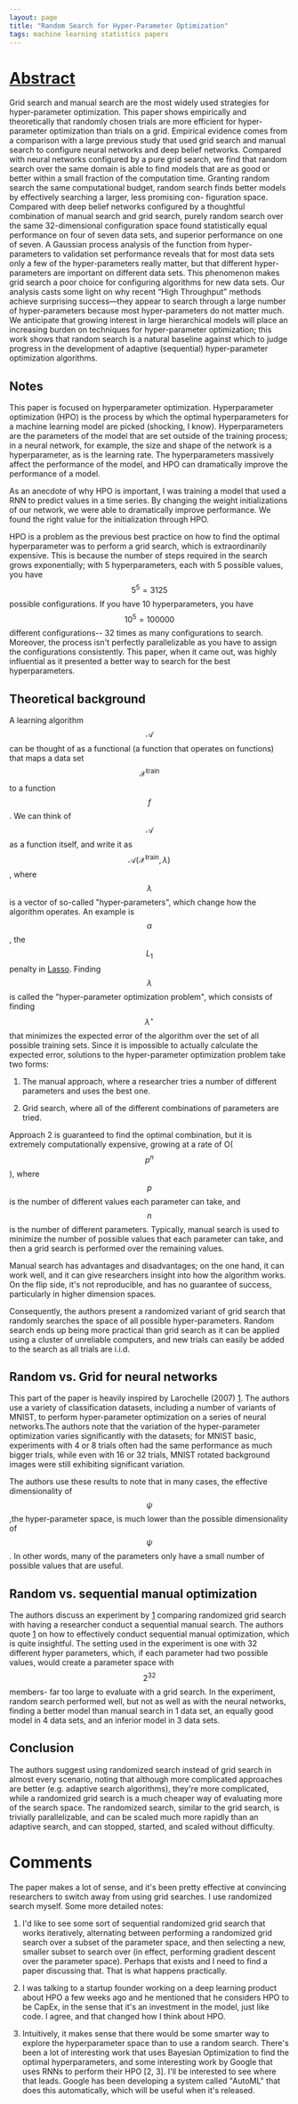 ```yaml
---
layout: page
title: "Random Search for Hyper-Parameter Optimization"
tags: machine learning statistics papers
---
```


# [Abstract](http://www.jmlr.org/papers/volume13/bergstra12a/bergstra12a.pdf)

Grid search and manual search are the most widely used strategies for hyper-parameter optimization.
This paper shows empirically and theoretically that randomly chosen trials are more efficient
for hyper-parameter optimization than trials on a grid. Empirical evidence comes from a comparison
with a large previous study that used grid search and manual search to configure neural networks
and deep belief networks. Compared with neural networks configured by a pure grid search,
we find that random search over the same domain is able to find models that are as good or better
within a small fraction of the computation time. Granting random search the same computational
budget, random search finds better models by effectively searching a larger, less promising con-
figuration space. Compared with deep belief networks configured by a thoughtful combination of
manual search and grid search, purely random search over the same 32-dimensional configuration
space found statistically equal performance on four of seven data sets, and superior performance
on one of seven. A Gaussian process analysis of the function from hyper-parameters to validation
set performance reveals that for most data sets only a few of the hyper-parameters really matter,
but that different hyper-parameters are important on different data sets. This phenomenon makes
grid search a poor choice for configuring algorithms for new data sets. Our analysis casts some
light on why recent “High Throughput” methods achieve surprising success—they appear to search
through a large number of hyper-parameters because most hyper-parameters do not matter much.
We anticipate that growing interest in large hierarchical models will place an increasing burden on
techniques for hyper-parameter optimization; this work shows that random search is a natural baseline
against which to judge progress in the development of adaptive (sequential) hyper-parameter
optimization algorithms.

## Notes

This paper is focused on hyperparameter optimization. Hyperparameter
optimization (HPO) is the process by which the optimal hyperparameters for a
machine learning model are picked (shocking, I know). Hyperparameters are the
parameters of the model that are set outside of the training process; in a
neural network, for example, the size and shape of the network is a
hyperparameter, as is the learning rate. The hyperparameters massively affect
the performance of the model, and HPO can dramatically improve the performance
of a model.

As an anecdote of why HPO is important, I was training a model that used a RNN
to predict values in a time series. By changing the weight initializations of
our network, we were able to dramatically improve performance. We found the
right value for the initialization through HPO.

HPO is a problem as the previous best practice on how to find the optimal
hyperparameter was to perform a grid search, which is extraordinarily
expensive. This is because the number of steps required in the search grows
exponentially; with 5 hyperparameters, each with 5 possible values, you have
$$5^5 = 3125$$ possible configurations. If you have 10 hyperparameters, you have
$$10^5 = 100000$$ different configurations-- 32 times as many configurations to
search. Moreover, the process isn't perfectly parallelizable as you have to
assign the configurations consistently. This paper, when it came out, was highly
influential as it presented a better way to search for the best hyperparameters.


## Theoretical background

A learning algorithm $$\mathcal{A}$$ can be thought of as a functional (a function
that operates on functions) that maps a data set $$\mathcal{X}^{\text{train}}$$ to
a function $$f$$. We can think of $$\mathcal{A}$$ as a function itself, and write
it as $$\mathcal{A}(\mathcal{X}^{\text{train}}, \lambda)$$, where $$\lambda$$ is a
vector of so-called "hyper-parameters", which change how the algorithm operates.
An example is $$\alpha$$, the $$L_1$$ penalty in
[Lasso](http://scikit-learn.org/stable/modules/generated/sklearn.linear_model.Lasso.html).
Finding $$\lambda$$ is called the "hyper-parameter optimization problem", which
consists of finding $$\lambda^\star$$ that minimizes the expected error of the
algorithm over the set of all possible training sets. Since it is impossible to
actually calculate the expected error, solutions to the hyper-parameter
optimization problem take two forms:

1. The manual approach, where a researcher tries a number of different
parameters and uses the best one.

2. Grid search, where all of the different combinations of parameters are tried.

Approach 2 is guaranteed to find the optimal combination, but it is extremely
computationally expensive, growing at a rate of O($$p^n$$), where $$p$$ is the
number of different values each parameter can take, and $$n$$ is the number of
different parameters. Typically, manual search is used to minimize the number
of possible values that each parameter can take, and then a grid search is
performed over the remaining values.

Manual search has advantages and disadvantages; on the one hand, it can work
well, and it can give researchers insight into how the algorithm works. On the
flip side, it's not reproducible, and has no guarantee of success, particularly
in higher dimension spaces.

Consequently, the authors present a randomized variant of grid search that
randomly searches the space of all possible hyper-parameters. Random search
ends up being more practical than grid search as it can be applied using a
cluster of unreliable computers, and new trials can easily be added to the
search as all trials are i.i.d.

## Random vs. Grid for neural networks

This part of the paper is heavily inspired by Larochelle (2007) [1].
The authors use a variety of classification datasets, including a number of
variants of MNIST, to perform hyper-parameter optimization on a series of
neural networks.The authors note that the variation of the hyper-parameter
optimization varies significantly with the datasets; for MNIST basic,
experiments with 4 or 8 trials often had the same performance as much bigger
trials, while even with 16 or 32 trials, MNIST rotated background images were
still exhibiting significant variation.

The authors use these results to note that in many cases, the effective
dimensionality of $$\psi$$ ,the hyper-parameter space, is much lower than the
possible dimensionality of $$\psi$$. In other words, many of the parameters only
have a small number of possible values that are useful.

## Random vs. sequential manual optimization

The authors discuss an experiment by [1] comparing randomized grid search with having a
researcher conduct a sequential manual search. The authors quote [1] on how to
effectively conduct sequential manual optimization, which is quite insightful.
The setting used in the experiment is one with 32 different hyper parameters,
which, if each parameter had two possible values, would create a parameter space
with $$2^{32}$$ members- far too large to evaluate with a grid search. In the
experiment, random search performed well, but not as well as with the neural
networks, finding a better model than manual search in 1 data set, an equally
good model in 4 data sets, and an inferior model in 3 data sets.

## Conclusion

The authors suggest using randomized search instead of grid search in almost
every scenario, noting that although more complicated approaches are better
(e.g. adaptive search algorithms), they're more complicated, while a randomized
grid search is a much cheaper way of evaluating more of the search space. The
randomized search, similar to the grid search, is trivially parallelizable, and
can be scaled much more rapidly than an adaptive search, and can stopped,
started, and scaled without difficulty.

# Comments

The paper makes a lot of sense, and it's been pretty effective at convincing
researchers to switch away from using grid searches. I use randomized search
myself. Some more detailed notes:

1. I'd like to see some sort of sequential randomized grid search that works
iteratively, alternating between performing a randomized grid search over a
subset of the parameter space, and then selecting a new, smaller subset to
search over (in effect, performing gradient descent over the parameter
space). Perhaps that exists and I need to find a paper discussing that. That is
what happens practically.

2. I was talking to a startup founder working on a deep learning product about
   HPO a few weeks ago and he mentioned that he considers HPO to be CapEx, in
   the sense that it's an investment in the model, just like code. I agree, and
   that changed how I think about HPO.

3. Intuitively, it makes sense that there would be some smarter way to explore
   the hyperparameter space than to use a random search. There's been a lot of
   interesting work that uses Bayesian Optimization to find the optimal
   hyperparameters, and some interesting work by Google that uses RNNs to
   perform their HPO [2, 3]. I'll be interested to see where that leads. Google
   has been developing a system called "AutoML" that does this automatically,
   which will be useful when it's released.

[1]: https://dl.acm.org/citation.cfm?id=1273556
[2]: https://research.googleblog.com/2017/05/using-machine-learning-to-explore.html
[3]: https://arxiv.org/abs/1611.01578
